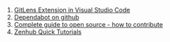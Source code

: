 1. [GitLens Extension in Visual Studio Code](https://youtu.be/C6wMNoe78oc)
1. [Dependabot on github](https://youtu.be/TnBEVPUsuAw)
1. [Complete guide to open source - how to contribute](https://youtu.be/yzeVMecydCE)
1. [Zenhub Quick Tutorials](https://youtube.com/playlist?list=PLFIGvQyXSp3CGS8X300Aj-hUZ-VLIhHbk)